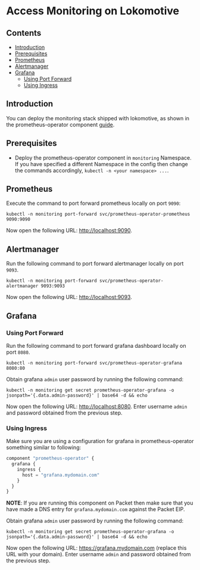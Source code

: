 # Access Monitoring on Lokomotive

## Contents

* [Introduction](#introduction)
* [Prerequisites](#prerequisites)
* [Prometheus](#prometheus)
* [Alertmanager](#alertmanager)
* [Grafana](#grafana)
  * [Using Port Forward](#using-port-forward)
  * [Using Ingress](#using-ingress)

## Introduction

You can deploy the monitoring stack shipped with lokomotive, as shown in the prometheus-operator component [guide](../configuration-reference/components/prometheus-operator.md).

## Prerequisites

- Deploy the prometheus-operator component in `monitoring` Namespace. If you have specified a different Namespace in the config then change the commands accordingly, `kubectl -n <your namespace> ...`.

## Prometheus

Execute the command to port forward prometheus locally on port `9090`:

```
kubectl -n monitoring port-forward svc/prometheus-operator-prometheus 9090:9090
```

Now open the following URL: [http://localhost:9090](http://localhost:9090).

## Alertmanager

Run the following command to port forward alertmanager locally on port `9093`.

```
kubectl -n monitoring port-forward svc/prometheus-operator-alertmanager 9093:9093
```

Now open the following URL: [http://localhost:9093](http://localhost:9093).

## Grafana

### Using Port Forward

Run the following command to port forward grafana dashboard locally on port `8080`.

```
kubectl -n monitoring port-forward svc/prometheus-operator-grafana 8080:80
```

Obtain grafana `admin` user password by running the following command:

```
kubectl -n monitoring get secret prometheus-operator-grafana -o jsonpath='{.data.admin-password}' | base64 -d && echo
```

Now open the following URL: [http://localhost:8080](http://localhost:8080). Enter username `admin` and password obtained from the previous step.

### Using Ingress

Make sure you are using a configuration for grafana in prometheus-operator something similar to following:

```tf
component "prometheus-operator" {
  grafana {
    ingress {
      host = "grafana.mydomain.com"
    }
  }
}
```

**NOTE**: If you are running this component on Packet then make sure that you have made a DNS entry for `grafana.mydomain.com` against the Packet EIP.


Obtain grafana `admin` user password by running the following command:

```
kubectl -n monitoring get secret prometheus-operator-grafana -o jsonpath='{.data.admin-password}' | base64 -d && echo
```

Now open the following URL: https://grafana.mydomain.com (replace this URL with your domain). Enter username `admin` and password obtained from the previous step.
